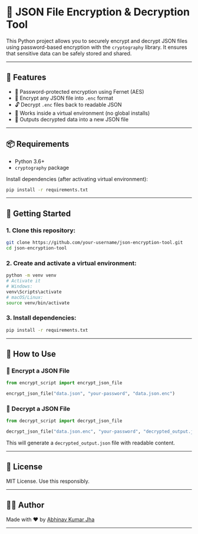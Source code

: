 # 🔐 JSON File Encryption & Decryption Tool

This Python project allows you to securely encrypt and decrypt JSON files using password-based encryption with the `cryptography` library. It ensures that sensitive data can be safely stored and shared.

---

## 📁 Features

-   🔑 Password-protected encryption using Fernet (AES)
-   🔐 Encrypt any JSON file into `.enc` format
-   🔓 Decrypt `.enc` files back to readable JSON
-   🧪 Works inside a virtual environment (no global installs)
-   📂 Outputs decrypted data into a new JSON file

---

## 📦 Requirements

-   Python 3.6+
-   `cryptography` package

Install dependencies (after activating virtual environment):

```bash
pip install -r requirements.txt
```

---

## 🚀 Getting Started

### 1. Clone this repository:

```bash
git clone https://github.com/your-username/json-encryption-tool.git
cd json-encryption-tool
```

### 2. Create and activate a virtual environment:

```bash
python -m venv venv
# Activate it
# Windows:
venv\Scripts\activate
# macOS/Linux:
source venv/bin/activate
```

### 3. Install dependencies:

```bash
pip install -r requirements.txt
```

---

## 🔐 How to Use

### 🔸 Encrypt a JSON File

```python
from encrypt_script import encrypt_json_file

encrypt_json_file("data.json", "your-password", "data.json.enc")
```

### 🔸 Decrypt a JSON File

```python
from decrypt_script import decrypt_json_file

decrypt_json_file("data.json.enc", "your-password", "decrypted_output.json")
```

This will generate a `decrypted_output.json` file with readable content.

---

## 📝 License

MIT License. Use this responsibly.

---

## 🙋‍♂️ Author

Made with ❤️ by [Abhinav Kumar Jha](https://github.com/akj0712)

---
